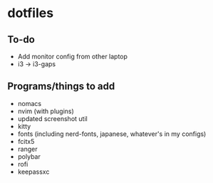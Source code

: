 # dotfiles
## To-do
* Add monitor config from other laptop
* i3 -> i3-gaps
## Programs/things to add
* nomacs
* nvim (with plugins)
* updated screenshot util
* kitty
* fonts (including nerd-fonts, japanese, whatever's in my configs)
* fcitx5
* ranger
* polybar
* rofi
* keepassxc
